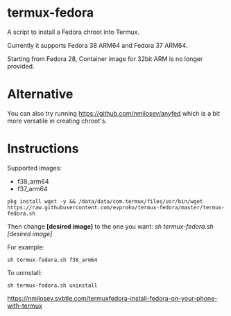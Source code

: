 # termux-fedora
A script to install a Fedora chroot into Termux.

Currently it supports Fedora 38 ARM64 and Fedora 37 ARM64.

Starting from Fedora 28, Container image for 32bit ARM is no longer provided.

# Alternative

You can also try running https://github.com/nmilosev/anyfed which is a bit more versatile in creating chroot's.

# Instructions

Supported images:

- f38_arm64
- f37_arm64

```
pkg install wget -y && /data/data/com.termux/files/usr/bin/wget https://raw.githubusercontent.com/evproko/termux-fedora/master/termux-fedora.sh
```

Then change **[desired image]** to the one you want: _sh termux-fedora.sh [desired image]_

For example:

```
sh termux-fedora.sh f38_arm64
```

To uninstall:

```
sh termux-fedora.sh uninstall
```

https://nmilosev.svbtle.com/termuxfedora-install-fedora-on-your-phone-with-termux
